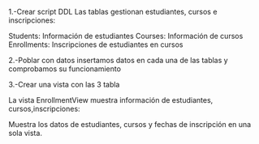 1.-Crear script DDL
Las tablas gestionan estudiantes, cursos e inscripciones:

Students: Información de estudiantes
Courses: Información de cursos
Enrollments: Inscripciones de estudiantes en cursos

2.-Poblar con datos
insertamos datos en cada una  de las tablas y comprobamos su funcionamiento

3.-Crear una vista con las 3 tabla

La vista EnrollmentView muestra información de estudiantes, cursos,inscripciones:

Muestra los datos de estudiantes, cursos y fechas de inscripción en una sola vista.


